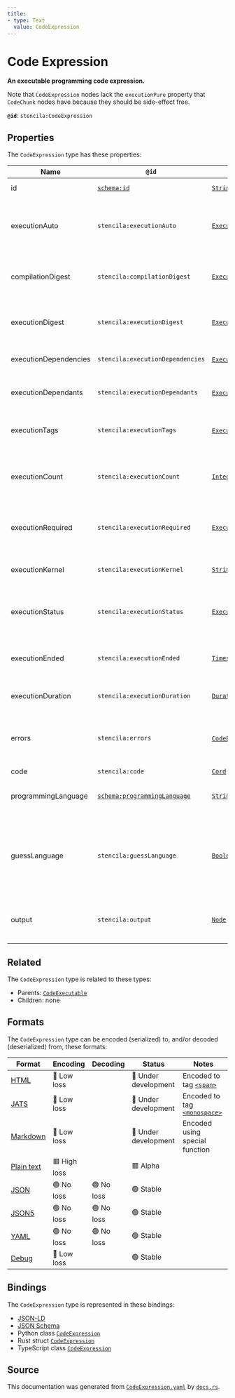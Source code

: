 ```yaml
---
title:
- type: Text
  value: CodeExpression
---
```


# Code Expression

**An executable programming code expression.**

Note that `CodeExpression` nodes lack the `executionPure` property that `CodeChunk` nodes have because they should be side-effect free.

**`@id`**: `stencila:CodeExpression`

## Properties

The `CodeExpression` type has these properties:

| Name                  | `@id`                                                                  | Type                                                                                           | Description                                                                                       | Inherited from                                                                      |
| --------------------- | ---------------------------------------------------------------------- | ---------------------------------------------------------------------------------------------- | ------------------------------------------------------------------------------------------------- | ----------------------------------------------------------------------------------- |
| id                    | [`schema:id`](https://schema.org/id)                                   | [`String`](https://stencila.dev/docs/reference/schema/data/string)                             | The identifier for this item                                                                      | [`Entity`](https://stencila.dev/docs/reference/schema/other/entity)                 |
| executionAuto         | `stencila:executionAuto`                                               | [`ExecutionAuto`](https://stencila.dev/docs/reference/schema/flow/execution-auto)              | Under which circumstances the code should be automatically executed.                              | [`Executable`](https://stencila.dev/docs/reference/schema/flow/executable)          |
| compilationDigest     | `stencila:compilationDigest`                                           | [`ExecutionDigest`](https://stencila.dev/docs/reference/schema/flow/execution-digest)          | A digest of the content, semantics and dependencies of the node.                                  | [`Executable`](https://stencila.dev/docs/reference/schema/flow/executable)          |
| executionDigest       | `stencila:executionDigest`                                             | [`ExecutionDigest`](https://stencila.dev/docs/reference/schema/flow/execution-digest)          | The `compileDigest` of the node when it was last executed.                                        | [`Executable`](https://stencila.dev/docs/reference/schema/flow/executable)          |
| executionDependencies | `stencila:executionDependencies`                                       | [`ExecutionDependency`](https://stencila.dev/docs/reference/schema/flow/execution-dependency)* | The upstream dependencies of this node.                                                           | [`Executable`](https://stencila.dev/docs/reference/schema/flow/executable)          |
| executionDependants   | `stencila:executionDependants`                                         | [`ExecutionDependant`](https://stencila.dev/docs/reference/schema/flow/execution-dependant)*   | The downstream dependants of this node.                                                           | [`Executable`](https://stencila.dev/docs/reference/schema/flow/executable)          |
| executionTags         | `stencila:executionTags`                                               | [`ExecutionTag`](https://stencila.dev/docs/reference/schema/flow/execution-tag)*               | Tags in the code which affect its execution                                                       | [`Executable`](https://stencila.dev/docs/reference/schema/flow/executable)          |
| executionCount        | `stencila:executionCount`                                              | [`Integer`](https://stencila.dev/docs/reference/schema/data/integer)                           | A count of the number of times that the node has been executed.                                   | [`Executable`](https://stencila.dev/docs/reference/schema/flow/executable)          |
| executionRequired     | `stencila:executionRequired`                                           | [`ExecutionRequired`](https://stencila.dev/docs/reference/schema/flow/execution-required)      | Whether, and why, the code requires execution or re-execution.                                    | [`Executable`](https://stencila.dev/docs/reference/schema/flow/executable)          |
| executionKernel       | `stencila:executionKernel`                                             | [`String`](https://stencila.dev/docs/reference/schema/data/string)                             | The id of the kernel that the node was last executed in.                                          | [`Executable`](https://stencila.dev/docs/reference/schema/flow/executable)          |
| executionStatus       | `stencila:executionStatus`                                             | [`ExecutionStatus`](https://stencila.dev/docs/reference/schema/flow/execution-status)          | Status of the most recent, including any current, execution.                                      | [`Executable`](https://stencila.dev/docs/reference/schema/flow/executable)          |
| executionEnded        | `stencila:executionEnded`                                              | [`Timestamp`](https://stencila.dev/docs/reference/schema/data/timestamp)                       | The timestamp when the last execution ended.                                                      | [`Executable`](https://stencila.dev/docs/reference/schema/flow/executable)          |
| executionDuration     | `stencila:executionDuration`                                           | [`Duration`](https://stencila.dev/docs/reference/schema/data/duration)                         | Duration of the last execution.                                                                   | [`Executable`](https://stencila.dev/docs/reference/schema/flow/executable)          |
| errors                | `stencila:errors`                                                      | [`CodeError`](https://stencila.dev/docs/reference/schema/code/code-error)*                     | Errors when compiling (e.g. syntax errors) or executing the node.                                 | [`Executable`](https://stencila.dev/docs/reference/schema/flow/executable)          |
| code                  | `stencila:code`                                                        | [`Cord`](https://stencila.dev/docs/reference/schema/data/cord)                                 | The code.                                                                                         | [`CodeExecutable`](https://stencila.dev/docs/reference/schema/code/code-executable) |
| programmingLanguage   | [`schema:programmingLanguage`](https://schema.org/programmingLanguage) | [`String`](https://stencila.dev/docs/reference/schema/data/string)                             | The programming language of the code.                                                             | [`CodeExecutable`](https://stencila.dev/docs/reference/schema/code/code-executable) |
| guessLanguage         | `stencila:guessLanguage`                                               | [`Boolean`](https://stencila.dev/docs/reference/schema/data/boolean)                           | Whether the programming language of the code should be guessed based on syntax and variables used | [`CodeExecutable`](https://stencila.dev/docs/reference/schema/code/code-executable) |
| output                | `stencila:output`                                                      | [`Node`](https://stencila.dev/docs/reference/schema/other/node)                                | The value of the expression when it was last evaluated.                                           | [`CodeExpression`](https://stencila.dev/docs/reference/schema/code/code-expression) |

## Related

The `CodeExpression` type is related to these types:

- Parents: [`CodeExecutable`](https://stencila.dev/docs/reference/schema/code/code-executable)
- Children: none

## Formats

The `CodeExpression` type can be encoded (serialized) to, and/or decoded (deserialized) from, these formats:

| Format                                                           | Encoding       | Decoding     | Status                 | Notes                                                                                                       |
| ---------------------------------------------------------------- | -------------- | ------------ | ---------------------- | ----------------------------------------------------------------------------------------------------------- |
| [HTML](https://stencila.dev/docs/reference/formats/{name})       | 🔷 Low loss     |              | 🚧 Under development    | Encoded to tag [`<span>`](https://developer.mozilla.org/en-US/docs/Web/HTML/Element/span)                   |
| [JATS](https://stencila.dev/docs/reference/formats/{name})       | 🔷 Low loss     |              | 🚧 Under development    | Encoded to tag [`<monospace>`](https://jats.nlm.nih.gov/articleauthoring/tag-library/1.3/element/monospace) |
| [Markdown](https://stencila.dev/docs/reference/formats/{name})   | 🔷 Low loss     |              | 🚧 Under development    | Encoded using special function                                                                              |
| [Plain text](https://stencila.dev/docs/reference/formats/{name}) | 🟥 High loss    |              | 🟥 Alpha                |                                                                                                             |
| [JSON](https://stencila.dev/docs/reference/formats/{name})       | 🟢 No loss      | 🟢 No loss    | 🟢 Stable               |                                                                                                             |
| [JSON5](https://stencila.dev/docs/reference/formats/{name})      | 🟢 No loss      | 🟢 No loss    | 🟢 Stable               |                                                                                                             |
| [YAML](https://stencila.dev/docs/reference/formats/{name})       | 🟢 No loss      | 🟢 No loss    | 🟢 Stable               |                                                                                                             |
| [Debug](https://stencila.dev/docs/reference/formats/{name})      | 🔷 Low loss     |              | 🟢 Stable               |                                                                                                             |

## Bindings

The `CodeExpression` type is represented in these bindings:

- [JSON-LD](https://stencila.dev/CodeExpression.jsonld)
- [JSON Schema](https://stencila.dev/CodeExpression.schema.json)
- Python class [`CodeExpression`](https://github.com/stencila/stencila/blob/main/python/stencila/types/code_expression.py)
- Rust struct [`CodeExpression`](https://github.com/stencila/stencila/blob/main/rust/schema/src/types/code_expression.rs)
- TypeScript class [`CodeExpression`](https://github.com/stencila/stencila/blob/main/typescript/src/types/CodeExpression.ts)

## Source

This documentation was generated from [`CodeExpression.yaml`](https://github.com/stencila/stencila/blob/main/schema/CodeExpression.yaml) by [`docs.rs`](https://github.com/stencila/stencila/blob/main/rust/schema-gen/src/docs.rs).